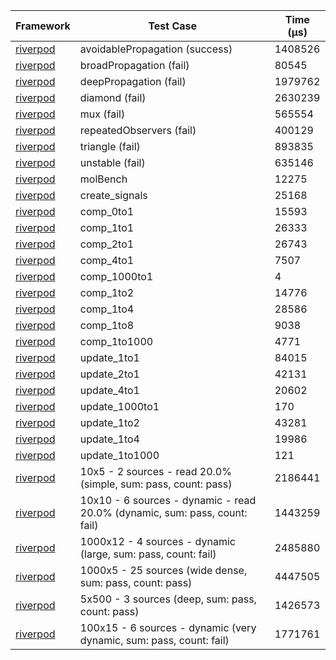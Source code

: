 | Framework | Test Case | Time (μs) |
| --- | --- | --- |
| [riverpod](https://github.com/rrousselGit/riverpod) | avoidablePropagation (success) | 1408526 |
| [riverpod](https://github.com/rrousselGit/riverpod) | broadPropagation (fail) | 80545 |
| [riverpod](https://github.com/rrousselGit/riverpod) | deepPropagation (fail) | 1979762 |
| [riverpod](https://github.com/rrousselGit/riverpod) | diamond (fail) | 2630239 |
| [riverpod](https://github.com/rrousselGit/riverpod) | mux (fail) | 565554 |
| [riverpod](https://github.com/rrousselGit/riverpod) | repeatedObservers (fail) | 400129 |
| [riverpod](https://github.com/rrousselGit/riverpod) | triangle (fail) | 893835 |
| [riverpod](https://github.com/rrousselGit/riverpod) | unstable (fail) | 635146 |
| [riverpod](https://github.com/rrousselGit/riverpod) | molBench | 12275 |
| [riverpod](https://github.com/rrousselGit/riverpod) | create_signals | 25168 |
| [riverpod](https://github.com/rrousselGit/riverpod) | comp_0to1 | 15593 |
| [riverpod](https://github.com/rrousselGit/riverpod) | comp_1to1 | 26333 |
| [riverpod](https://github.com/rrousselGit/riverpod) | comp_2to1 | 26743 |
| [riverpod](https://github.com/rrousselGit/riverpod) | comp_4to1 | 7507 |
| [riverpod](https://github.com/rrousselGit/riverpod) | comp_1000to1 | 4 |
| [riverpod](https://github.com/rrousselGit/riverpod) | comp_1to2 | 14776 |
| [riverpod](https://github.com/rrousselGit/riverpod) | comp_1to4 | 28586 |
| [riverpod](https://github.com/rrousselGit/riverpod) | comp_1to8 | 9038 |
| [riverpod](https://github.com/rrousselGit/riverpod) | comp_1to1000 | 4771 |
| [riverpod](https://github.com/rrousselGit/riverpod) | update_1to1 | 84015 |
| [riverpod](https://github.com/rrousselGit/riverpod) | update_2to1 | 42131 |
| [riverpod](https://github.com/rrousselGit/riverpod) | update_4to1 | 20602 |
| [riverpod](https://github.com/rrousselGit/riverpod) | update_1000to1 | 170 |
| [riverpod](https://github.com/rrousselGit/riverpod) | update_1to2 | 43281 |
| [riverpod](https://github.com/rrousselGit/riverpod) | update_1to4 | 19986 |
| [riverpod](https://github.com/rrousselGit/riverpod) | update_1to1000 | 121 |
| [riverpod](https://github.com/rrousselGit/riverpod) | 10x5 - 2 sources - read 20.0% (simple, sum: pass, count: pass) | 2186441 |
| [riverpod](https://github.com/rrousselGit/riverpod) | 10x10 - 6 sources - dynamic - read 20.0% (dynamic, sum: pass, count: fail) | 1443259 |
| [riverpod](https://github.com/rrousselGit/riverpod) | 1000x12 - 4 sources - dynamic (large, sum: pass, count: fail) | 2485880 |
| [riverpod](https://github.com/rrousselGit/riverpod) | 1000x5 - 25 sources (wide dense, sum: pass, count: pass) | 4447505 |
| [riverpod](https://github.com/rrousselGit/riverpod) | 5x500 - 3 sources (deep, sum: pass, count: pass) | 1426573 |
| [riverpod](https://github.com/rrousselGit/riverpod) | 100x15 - 6 sources - dynamic (very dynamic, sum: pass, count: fail) | 1771761 |
